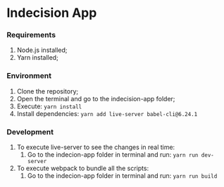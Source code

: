 # Indecision App

### Requirements

1. Node.js installed;
2. Yarn installed;

### Environment

1. Clone the repository;
2. Open the terminal and go to the indecision-app folder;
3. Execute: `yarn install`
4. Install dependencies: `yarn add live-server babel-cli@6.24.1`

### Development

1. To execute live-server to see the changes in real time:
   1. Go to the indecion-app folder in terminal and run: `yarn run dev-server`
2. To execute webpack to bundle all the scripts:
   1. Go to the indecion-app folder in terminal and run: `yarn run build`
